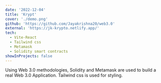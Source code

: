 ```yaml
---
date: '2022-12-04'
title: 'Krypt'
cover: './demo.png'
github: 'https://github.com/Jayakrishna20/web3.0'
external: 'https://jk-krypto.netlify.app/'
tech:
  - Vite-React
  - Tailwind css
  - Metamask
  - Solidity smart contracts
showInProjects: false
---
```


Using Web 3.0 methodologies, Solidity and Metamask are used to build a real Web 3.0 Application. Tailwind css is used for styling.

